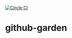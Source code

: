 [![Circle CI](https://circleci.com/gh/shokohara/github-garden.svg?style=svg)](https://circleci.com/gh/skohar/github-garden)
# github-garden
